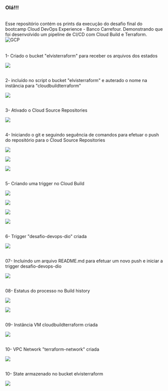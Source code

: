 ### Olá!!! 

</br> 
 Esse repositório contém os prints da execução do desafio final do bootcamp Cloud DevOps Experience - Banco Carrefour. Demonstrando que foi desenvolvido um pipeline de CI/CD com Cloud Build e Terraform.

</br> 

<div styLe="display:inline_block" >
<img align="center" alt="GCP" src="https://img.shields.io/badge/GoogleCloud-%234285F4.svg?style=for-the-badge&logo=google-cloud&logoColor=white" />
</div>

</br>
</br> 
1- Criado o bucket "elvisterraform" para receber os arquivos dos estados

![](img/02-bucket-criado.PNG) 

</br>
2- incluído no script o bucket "elvisterraform" e auterado o nome na instância para "cloudbuildterraform"

![](img/01-criando-bucket.PNG) 

</br>
3- Ativado o Cloud Source Repositories

![](img/03a-source_instrucoes.PNG) 

</br>
4- Iniciando o git e seguindo seguência de comandos para efetuar o push do repositório para o Cloud Source Repositories

![](img/03-source.PNG) 

![](img/05-push.PNG) 

![](img/06-source-projeto.PNG) 

</br>
5- Criando uma trigger no Cloud Build

![](img/07-trigger.PNG) 

![](img/07-trigger-2.PNG) 

![](img/07-trigger-3.PNG) 

![](img/07-trigger-4.PNG) 

</br>
6- Trigger "desafio-devops-dio" criada

![](img/07-trigger-5.PNG) 

</br>
07- Incluindo um arquivo README.md para efetuar um novo push e iniciar a trigger desafio-devops-dio

![](img/08-teste-readme.PNG) 

</br>
08- Estatus do processo no Build history

![](img/18-build_hst.png) 

![](img/15-Build-History-ok.PNG) 

</br>
09- Instância VM cloudbuildterraform criada

![](img/16-VM-Criada.PNG) 

</br>
10- VPC Network "terraform-network" criada

![](img/17-network.PNG) 

</br>
10- State armazenado no bucket elvisterraform

![](img/10-bucket-states.PNG) 